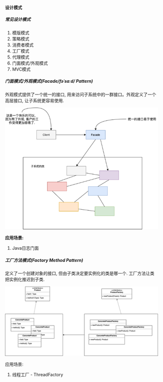 #### 设计模式

##### 常见设计模式

1. 模版模式
2. 策略模式
3. 消费者模式
4. 工厂模式
5. 代理模式
6. 门面模式/外观模式
7. MVC模式



##### 门面模式/外观模式(Facade/fəˈsɑːd/ Pattern)

外观模式提供了一个统一的接口, 用来访问子系统中的一群接口。外观定义了一个高层接口, 让子系统更容易使用.

![FacadePattern](https://raw.githubusercontent.com/LittleElliotTung1992/pic_bed/main/root/FacadePattern.png)

**应用场景:**

1. Java日志门面



##### 工厂方法模式(Factory Method Pattern)

定义了一个创建对象的接口, 但由子类决定要实例化的类是哪一个. 工厂方法让类把实例化推迟到子类.

![FactoryPattern](https://raw.githubusercontent.com/LittleElliotTung1992/pic_bed/main/root/FactoryPattern.png)

应用场景:

1. 线程工厂 - ThreadFactory































